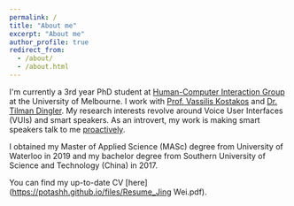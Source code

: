 ```yaml
---
permalink: /
title: "About me"
excerpt: "About me"
author_profile: true
redirect_from: 
  - /about/
  - /about.html
---
```


I'm currently a 3rd year PhD student at [Human-Computer Interaction Group](https://cis.unimelb.edu.au/hci) at the University of Melbourne. I work with [Prof. Vassilis Kostakos](https://people.eng.unimelb.edu.au/vkostakos/index.php) and [Dr. Tilman Dingler](http://tilmanification.com/). My research interests revolve around Voice User Interfaces (VUIs) and smart speakers. As an introvert, my work is making smart speakers talk to me [proactively](https://potashh.github.io/images/speaker_prototype.jpg).

I obtained my Master of Applied Science (MASc) degree from University of Waterloo in 2019 and my bachelor degree from Southern University of Science and Technology (China) in 2017. 

You can find my up-to-date CV [here](https://potashh.github.io/files/Resume_Jing Wei.pdf).

